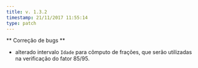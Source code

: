 ```yaml
---
title: v. 1.3.2
timestamp: 21/11/2017 11:55:14
type: patch
---
```


** Correção de bugs **
+ alterado intervalo `Idade` para cômputo de frações, que serão utilizadas na verificação do fator 85/95.